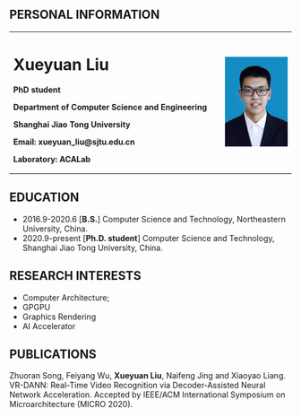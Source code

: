 ## PERSONAL INFORMATION

<table border="0">
  <tr>
    <td width="75%">
      <h1>Xueyuan Liu</h1>
      <p><b>PhD student</b></p>
      <p><b>Department of Computer Science and Engineering</b></p>
      <p><b>Shanghai Jiao Tong University</b></p>
      <p><b>Email: xueyuan_liu@sjtu.edu.cn</b></p>
      <p><b>Laboratory: ACALab</b></p>
    </td>
    <td width="25%">
      <img src="/liuxueyuan.jpg" width="100%">
    </td>
  </tr>
</table>

## EDUCATION

- 2016.9-2020.6 [**B.S.**] Computer Science and Technology, Northeastern University, China. 
- 2020.9-present [**Ph.D. student**] Computer Science and Technology, Shanghai Jiao Tong University, China.

## RESEARCH INTERESTS

- Computer Architecture;
- GPGPU
- Graphics Rendering
- AI Accelerator

## PUBLICATIONS

Zhuoran Song, Feiyang Wu, **Xueyuan Liu**, Naifeng Jing and Xiaoyao Liang. VR-DANN: Real-Time Video Recognition via Decoder-Assisted Neural Network Acceleration. Accepted by IEEE/ACM International Symposium on Microarchitecture (MICRO 2020).